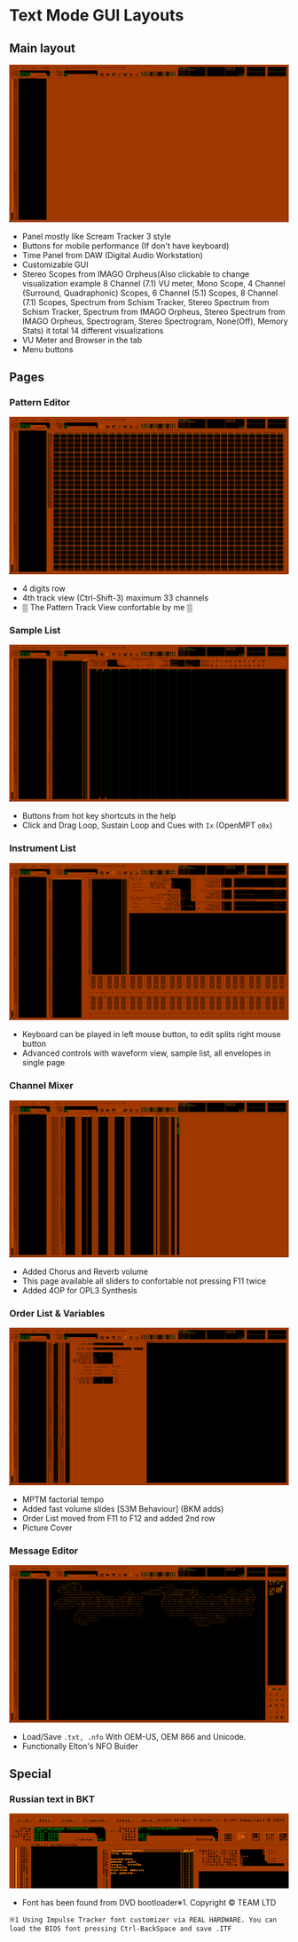 # Text Mode GUI Layouts
## Main layout
![Main](Main.png)
- Panel mostly like Scream Tracker 3 style
- Buttons for mobile performance (If don't have keyboard)
- Time Panel from DAW (Digital Audio Workstation) 
- Customizable GUI
- Stereo Scopes from IMAGO Orpheus(Also clickable to change visualization example 8 Channel (7.1) VU meter, Mono Scope, 4 Channel (Surround, Quadraphonic) Scopes, 6 Channel (5.1) Scopes, 8 Channel (7.1) Scopes, Spectrum from Schism Tracker, Stereo Spectrum from Schism Tracker, Spectrum from IMAGO Orpheus, Stereo Spectrum from IMAGO Orpheus, Spectrogram, Stereo Spectrogram, None(Off), Memory Stats) it total 14 different visualizations
- VU Meter and Browser in the tab
- Menu buttons

## Pages
### Pattern Editor
![PatternEditor](Pattern_Editor.png)
- 4 digits row
- 4th track view (Ctrl-Shift-3) maximum 33 channels
- ▒ The Pattern Track View confortable by me ▒
### Sample List
![SampleList](Sample_List.png)
- Buttons from hot key shortcuts in the help
- Click and Drag Loop, Sustain Loop and Cues with `Ix` (OpenMPT `o0x`)
### Instrument List
![InstrumentList](Instrument_List.png)
- Keyboard can be played in left mouse button, to edit splits right mouse button
- Advanced controls with waveform view, sample list, all envelopes in single page
### Channel Mixer
![ChannelMixer](Channel_Mixer.png)
- Added Chorus and Reverb volume
- This page available all sliders to confortable not pressing F11 twice
- Added 4OP for OPL3 Synthesis
### Order List & Variables
![Variables](OrderList_Variables.png)
- MPTM factorial tempo
- Added fast volume slides [S3M Behaviour] (BKM adds)
- Order List moved from F11 to F12 and added 2nd row
- Picture Cover
### Message Editor
![Variables](Message_Editor.png)
- Load/Save `.txt, .nfo` With OEM-US, OEM 866 and Unicode.
- Functionally Elton's NFO Buider

## Special
### Russian text in BKT
![Rustxt](Russian_text.png)
- Font has been found from DVD bootloader※1. Copyright © TEAM LTD 

```
※1 Using Impulse Tracker font customizer via REAL HARDWARE. You can load the BIOS font pressing Ctrl-BackSpace and save .ITF
```